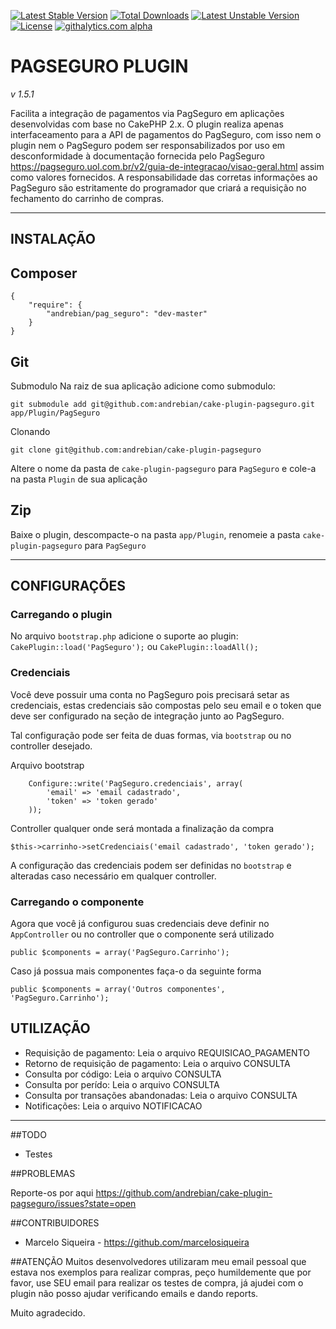 [![Latest Stable Version](https://poser.pugx.org/andrebian/pag_seguro/v/stable.png)](https://packagist.org/packages/andrebian/pag_seguro) [![Total Downloads](https://poser.pugx.org/andrebian/pag_seguro/downloads.png)](https://packagist.org/packages/andrebian/pag_seguro) [![Latest Unstable Version](https://poser.pugx.org/andrebian/pag_seguro/v/unstable.png)](https://packagist.org/packages/andrebian/pag_seguro) [![License](https://poser.pugx.org/andrebian/pag_seguro/license.png)](https://packagist.org/packages/andrebian/pag_seguro)
[![githalytics.com alpha](https://cruel-carlota.pagodabox.com/8d4bc51766116b27f682121865660505 "githalytics.com")](http://githalytics.com/andrebian/cake-plugin-pagseguro)

# PAGSEGURO PLUGIN
_v 1.5.1_


Facilita a integração de pagamentos via PagSeguro em aplicações desenvolvidas com base no CakePHP 2.x.
O plugin realiza apenas interfaceamento para a API de pagamentos do PagSeguro, com
isso nem o plugin nem o PagSeguro podem ser responsabilizados por uso em desconformidade
à documentação fornecida pelo PagSeguro <https://pagseguro.uol.com.br/v2/guia-de-integracao/visao-geral.html> 
assim como valores fornecidos. A responsabilidade das corretas informações ao PagSeguro são
estritamente do programador que criará a requisição no fechamento do carrinho de compras.

____________________

## INSTALAÇÃO

Composer
---------------

    {
        "require": {
            "andrebian/pag_seguro": "dev-master"
        }
    }



Git
----

Submodulo
Na raiz de sua aplicação adicione como submodulo: 

    git submodule add git@github.com:andrebian/cake-plugin-pagseguro.git app/Plugin/PagSeguro
      
        

Clonando 

    git clone git@github.com:andrebian/cake-plugin-pagseguro
    
Altere o nome da pasta de `cake-plugin-pagseguro` para `PagSeguro` e cole-a na pasta `Plugin` de sua aplicação

Zip
----

Baixe o plugin, descompacte-o na pasta `app/Plugin`, renomeie a pasta `cake-plugin-pagseguro` para `PagSeguro`

_________________________

## CONFIGURAÇÕES


### Carregando o plugin

No arquivo `bootstrap.php` adicione o suporte ao plugin:
`CakePlugin::load('PagSeguro');` ou `CakePlugin::loadAll();`


### Credenciais

Você deve possuir uma conta no PagSeguro pois precisará setar as credenciais,
estas credenciais são compostas pelo seu email e o token que deve ser configurado na seção de integração
junto ao PagSeguro.

Tal configuração pode ser feita de duas formas, via `bootstrap` ou no controller desejado.

Arquivo bootstrap

    
        
        Configure::write('PagSeguro.credenciais', array(
            'email' => 'email cadastrado',
            'token' => 'token gerado'
        ));
        


Controller qualquer onde será montada a finalização da compra

    $this->carrinho->setCredenciais('email cadastrado', 'token gerado');



A configuração das credenciais podem ser definidas no `bootstrap` e alteradas caso necessário em qualquer controller.


### Carregando o componente


Agora que você já configurou suas credenciais deve definir no `AppController` ou no controller
que o componente será utilizado

    public $components = array('PagSeguro.Carrinho');



Caso já possua mais componentes faça-o da seguinte forma

    public $components = array('Outros componentes', 'PagSeguro.Carrinho');



## UTILIZAÇÃO


* Requisição de pagamento: Leia o arquivo REQUISICAO_PAGAMENTO
* Retorno de requisição de pagamento: Leia o arquivo CONSULTA
* Consulta por código: Leia o arquivo CONSULTA
* Consulta por perído: Leia o arquivo CONSULTA
* Consulta por transações abandonadas: Leia o arquivo CONSULTA
* Notificações: Leia o arquivo NOTIFICACAO

______________


##TODO

* Testes


##PROBLEMAS

Reporte-os por aqui https://github.com/andrebian/cake-plugin-pagseguro/issues?state=open

##CONTRIBUIDORES

* Marcelo Siqueira - https://github.com/marcelosiqueira


##ATENÇÃO
Muitos desenvolvedores utilizaram meu email pessoal que estava nos exemplos para realizar compras, peço humildemente que por favor, use SEU email para realizar os testes de compra, já ajudei com o plugin não posso ajudar verificando emails e dando reports.

Muito agradecido.


